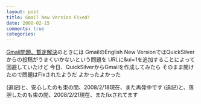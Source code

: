 ```yaml
---
layout: post
title: Gmail New Version Fixed!
date: 2008-02-15
comments: true
categories:
---
```



[Gmail問題、暫定解決](http://d.hatena.ne.jp/keyesberry/20080204)のときには
GmailのEnglish New VersionではQuickSilverからの投稿がうまくいかないという問題を
URLに&ui=1を追加することによって回避していたけど
今日、QuickSilverからGmailを作成してみたら
そのまま開けたので問題はFixされたようだ
よかったよかった

(追記)と、安心したのも束の間、2008/2/18現在、また再発中です
(追記)と、落胆したのも束の間、2008/2/21現在、またfixされてます